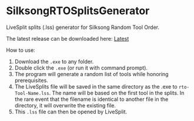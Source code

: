 # SilksongRTOSplitsGenerator
LiveSplit splits (.lss) generator for Silksong Random Tool Order.

The latest release can be downloaded here: [Latest](https://github.com/MSLaFaver/SilksongRTOSplitsGenerator/releases/latest)

How to use:
1. Download the `.exe` to any folder.
2. Double click the `.exe` (or run it with command prompt).
3. The program will generate a random list of tools while honoring prerequisites.
4. The LiveSplits file will be saved in the same directory as the .exe to `rto-Tool-Name.lss`. The name will be based on the first tool in the splits. In the rare event that the filename is identical to another file in the directory, it will overwrite the existing file.
5. This `.lss` file can then be opened by LiveSplit.
